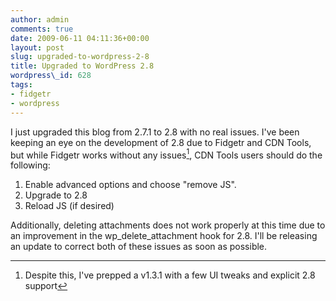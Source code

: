 ```yaml
---
author: admin
comments: true
date: 2009-06-11 04:11:36+00:00
layout: post
slug: upgraded-to-wordpress-2-8
title: Upgraded to WordPress 2.8
wordpress\_id: 628
tags:
- fidgetr
- wordpress
---
```


I just upgraded this blog from 2.7.1 to 2.8 with no real issues.  I've been keeping an eye on the development of 2.8 due to Fidgetr and CDN Tools, but while Fidgetr works without any issues[^1], CDN Tools users should do the following:

1. Enable advanced options and choose "remove JS".
2. Upgrade to 2.8
3. Reload JS (if desired)

Additionally, deleting attachments does not work properly at this time due to an improvement in the wp\_delete\_attachment hook for 2.8.  I'll be releasing an update to correct both of these issues as soon as possible.

[^1]: Despite this, I've prepped a v1.3.1 with a few UI tweaks and explicit 2.8 support
